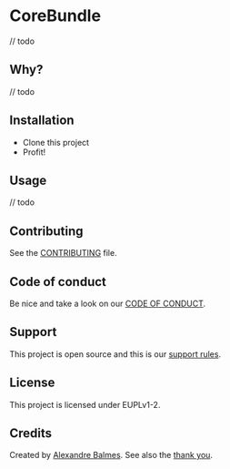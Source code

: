 # CoreBundle

// todo

## Why?

// todo

## Installation

- Clone this project
- Profit!

## Usage

// todo

## Contributing

See the [CONTRIBUTING](.github/CONTRIBUTING.md) file.

## Code of conduct

Be nice and take a look on our [CODE OF CONDUCT](.github/CODE_OF_CONDUCT.md).

## Support

This project is open source and this is our [support rules](.github/SUPPORT.md).

## License

This project is licensed under EUPLv1-2.

## Credits

Created by [Alexandre Balmes](https://alexandre.balmes.co).
See also the [thank you](.github/thank-you.md).
